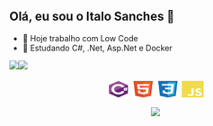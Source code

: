 ## Olá, eu sou o Italo Sanches 👋
- 🔭 Hoje trabalho com Low Code 
- 🌱 Estudando C#, .Net, Asp.Net e Docker 

 <img height="200" align="left" src="https://github-readme-stats.vercel.app/api?username=italosanches&show_icons=true&theme=dark&locale=pt-br">
 <img height="200" src="https://github-readme-stats.vercel.app/api/top-langs/?username=italosanches&layout=compact&theme=dark&hide=Rich%20Text%20Format&locale=pt-br">




<div style="display: inline_block" align="center"><br>
  <img align="center" alt="Rafa-Csharp" height="30" width="40" src="https://raw.githubusercontent.com/devicons/devicon/master/icons/csharp/csharp-original.svg">
  <img align="center" alt="Rafa-HTML" height="30" width="40" src="https://raw.githubusercontent.com/devicons/devicon/master/icons/html5/html5-original.svg">
  <img align="center" alt="Rafa-CSS" height="30" width="40" src="https://raw.githubusercontent.com/devicons/devicon/master/icons/css3/css3-original.svg">
  <img align="center" alt="Rafa-Js" height="30" width="40" src="https://raw.githubusercontent.com/devicons/devicon/master/icons/javascript/javascript-plain.svg">
</div>
  </br>
<div align="center"> 
  <a href="https://www.linkedin.com/in/italo-carvalho-0a3a63143" target="_blank"><img src="https://img.shields.io/badge/-LinkedIn-%230077B5?style=for-the-badge&logo=linkedin&logoColor=white" target="_blank"></a>  
</div>

